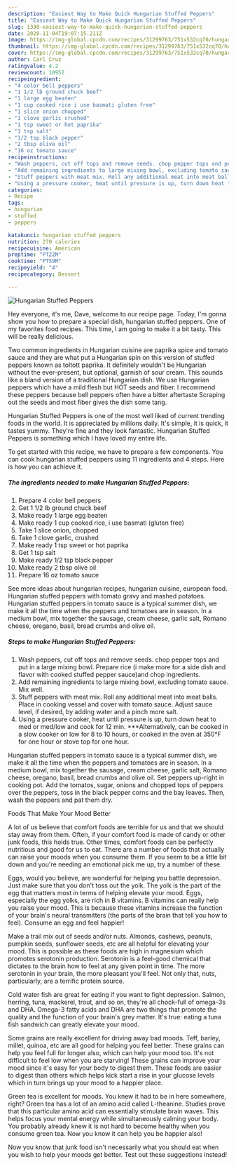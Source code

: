 ```yaml
---
description: "Easiest Way to Make Quick Hungarian Stuffed Peppers"
title: "Easiest Way to Make Quick Hungarian Stuffed Peppers"
slug: 1330-easiest-way-to-make-quick-hungarian-stuffed-peppers
date: 2020-11-04T19:07:15.211Z
image: https://img-global.cpcdn.com/recipes/31299763/751x532cq70/hungarian-stuffed-peppers-recipe-main-photo.jpg
thumbnail: https://img-global.cpcdn.com/recipes/31299763/751x532cq70/hungarian-stuffed-peppers-recipe-main-photo.jpg
cover: https://img-global.cpcdn.com/recipes/31299763/751x532cq70/hungarian-stuffed-peppers-recipe-main-photo.jpg
author: Carl Cruz
ratingvalue: 4.2
reviewcount: 10952
recipeingredient:
- "4 color bell peppers"
- "1 1/2 lb ground chuck beef"
- "1 large egg beaten"
- "1 cup cooked rice i use basmati gluten free"
- "1 slice onion chopped"
- "1 clove garlic crushed"
- "1 tsp sweet or hot paprika"
- "1 tsp salt"
- "1/2 tsp black pepper"
- "2 tbsp olive oil"
- "16 oz tomato sauce"
recipeinstructions:
- "Wash peppers, cut off tops and remove seeds. chop pepper tops and put in a large mixing bowl. Prepare rice (i make more for a side dish and flavor with cooked stuffed pepper sauce)and chop ingredients."
- "Add remaining ingredients to large mixing bowl, excluding tomato sauce. Mix well."
- "Stuff peppers with meat mix. Roll any additional meat into meat balls. Place in cooking vessel and cover with tomato sauce. Adjust sauce level, if desired, by adding water and a pinch more salt."
- "Using a pressure cooker, heat until pressure is up, turn down heat to med or med/low and cook for 12 min. ***Alternatively, can be cooked in a slow cooker on low for 8 to 10 hours, or cooked in the oven at 350°F for one hour or stove top for one hour."
categories:
- Recipe
tags:
- hungarian
- stuffed
- peppers

katakunci: hungarian stuffed peppers 
nutrition: 270 calories
recipecuisine: American
preptime: "PT22M"
cooktime: "PT59M"
recipeyield: "4"
recipecategory: Dessert

---
```



![Hungarian Stuffed Peppers](https://img-global.cpcdn.com/recipes/31299763/751x532cq70/hungarian-stuffed-peppers-recipe-main-photo.jpg)

Hey everyone, it's me, Dave, welcome to our recipe page. Today, I'm gonna show you how to prepare a special dish, hungarian stuffed peppers. One of my favorites food recipes. This time, I am going to make it a bit tasty. This will be really delicious.

Two common ingredients in Hungarian cuisine are paprika spice and tomato sauce and they are what put a Hungarian spin on this version of stuffed peppers known as toltott paprika. It definitely wouldn&#39;t be Hungarian without the ever-present, but optional, garnish of sour cream. This sounds like a bland version of a traditional Hungarian dish. We use Hungarian peppers which have a mild flesh but HOT seeds and fiber.  I recommend these peppers because bell peppers often have a bitter aftertaste Scraping out the seeds and most fiber gives the dish some tang.

Hungarian Stuffed Peppers is one of the most well liked of current trending foods in the world. It is appreciated by millions daily. It's simple, it is quick, it tastes yummy. They're fine and they look fantastic. Hungarian Stuffed Peppers is something which I have loved my entire life.


To get started with this recipe, we have to prepare a few components. You can cook hungarian stuffed peppers using 11 ingredients and 4 steps. Here is how you can achieve it.

<!--inarticleads1-->

##### The ingredients needed to make Hungarian Stuffed Peppers:

1. Prepare 4 color bell peppers
1. Get 1 1/2 lb ground chuck beef
1. Make ready 1 large egg beaten
1. Make ready 1 cup cooked rice, i use basmati (gluten free)
1. Take 1 slice onion, chopped
1. Take 1 clove garlic, crushed
1. Make ready 1 tsp sweet or hot paprika
1. Get 1 tsp salt
1. Make ready 1/2 tsp black pepper
1. Make ready 2 tbsp olive oil
1. Prepare 16 oz tomato sauce


See more ideas about hungarian recipes, hungarian cuisine, european food. Hungarian stuffed peppers with tomato gravy and mashed potatoes. Hungarian stuffed peppers in tomato sauce is a typical summer dish, we make it all the time when the peppers and tomatoes are in season. In a medium bowl, mix together the sausage, cream cheese, garlic salt, Romano cheese, oregano, basil, bread crumbs and olive oil. 

<!--inarticleads2-->

##### Steps to make Hungarian Stuffed Peppers:

1. Wash peppers, cut off tops and remove seeds. chop pepper tops and put in a large mixing bowl. Prepare rice (i make more for a side dish and flavor with cooked stuffed pepper sauce)and chop ingredients.
1. Add remaining ingredients to large mixing bowl, excluding tomato sauce. Mix well.
1. Stuff peppers with meat mix. Roll any additional meat into meat balls. Place in cooking vessel and cover with tomato sauce. Adjust sauce level, if desired, by adding water and a pinch more salt.
1. Using a pressure cooker, heat until pressure is up, turn down heat to med or med/low and cook for 12 min. ***Alternatively, can be cooked in a slow cooker on low for 8 to 10 hours, or cooked in the oven at 350°F for one hour or stove top for one hour.


Hungarian stuffed peppers in tomato sauce is a typical summer dish, we make it all the time when the peppers and tomatoes are in season. In a medium bowl, mix together the sausage, cream cheese, garlic salt, Romano cheese, oregano, basil, bread crumbs and olive oil. Set peppers up-right in cooking pot. Add the tomatos, sugar, onions and chopped tops of peppers over the peppers, toss in the black pepper corns and the bay leaves. Then, wash the peppers and pat them dry. 

Foods That Make Your Mood Better


A lot of us believe that comfort foods are terrible for us and that we should stay away from them. Often, if your comfort food is made of candy or other junk foods, this holds true. Other times, comfort foods can be perfectly nutritious and good for us to eat. There are a number of foods that actually can raise your moods when you consume them. If you seem to be a little bit down and you're needing an emotional pick me up, try a number of these.

Eggs, would you believe, are wonderful for helping you battle depression. Just make sure that you don't toss out the yolk. The yolk is the part of the egg that matters most in terms of helping elevate your mood. Eggs, especially the egg yolks, are rich in B vitamins. B vitamins can really help you raise your mood. This is because these vitamins increase the function of your brain's neural transmitters (the parts of the brain that tell you how to feel). Consume an egg and feel happier!

Make a trail mix out of seeds and/or nuts. Almonds, cashews, peanuts, pumpkin seeds, sunflower seeds, etc are all helpful for elevating your mood. This is possible as these foods are high in magnesium which promotes serotonin production. Serotonin is a feel-good chemical that dictates to the brain how to feel at any given point in time. The more serotonin in your brain, the more pleasant you'll feel. Not only that, nuts, particularly, are a terrific protein source.

Cold water fish are great for eating if you want to fight depression. Salmon, herring, tuna, mackerel, trout, and so on, they're all chock-full of omega-3s and DHA. Omega-3 fatty acids and DHA are two things that promote the quality and the function of your brain's grey matter. It's true: eating a tuna fish sandwich can greatly elevate your mood. 

Some grains are really excellent for driving away bad moods. Teff, barley, millet, quinoa, etc are all good for helping you feel better. These grains can help you feel full for longer also, which can help your mood too. It's not difficult to feel low when you are starving! These grains can improve your mood since it's easy for your body to digest them. These foods are easier to digest than others which helps kick start a rise in your glucose levels which in turn brings up your mood to a happier place.

Green tea is excellent for moods. You knew it had to be in here somewhere, right? Green tea has a lot of an amino acid called L-theanine. Studies prove that this particular amino acid can essentially stimulate brain waves. This helps focus your mental energy while simultaneously calming your body. You probably already knew it is not hard to become healthy when you consume green tea. Now you know it can help you be happier also!

Now you know that junk food isn't necessarily what you should eat when you wish to help your moods get better. Test out  these suggestions  instead!

